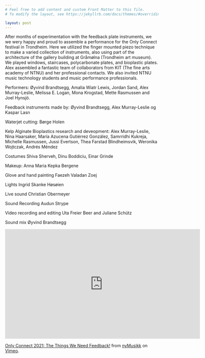 ```yaml
---
# Feel free to add content and custom Front Matter to this file.
# To modify the layout, see https://jekyllrb.com/docs/themes/#overriding-theme-defaults

layout: post
---
```


After  months of experimentation with the feedback plate instruments, we we wery happy and proud to assemble a performance for the Only Connect festival in Trondheim. Here we utilized the finger mounted piezo technique to make a varied collection of instruments, also using part of the architecture of the gallery building at Gråmølna (Trondheim art museum). We played windows, staircases, polycarbonate plates, and bioplastic plates. Alex assembled a fantastic team of collaborators from KIT (The fine arts academy of NTNU) and her professional contacts. We also invited NTNU music technology students and music performance professionals.

Performers:
Øyvind Brandtsegg, Amalia Wiatr Lewis, Jordan Sand, Alex Murray-Leslie, Melissa E. Logan, Mona Krogstad, Mette Rasmussen and Joel Hynsjö.

Feedback instruments made by:
Øyvind Brandtsegg, Alex Murray-Leslie og Kaspar Lasn

Waterjet cutting:
Børge Holen

Kelp Alginate Bioplastics research and deveopment:
Alex Murray-Leslie, Nina Haarsaker, María Azucena Gutiérrez González, Samrridhi Kukreja, Michelle Rasmussen, Jussi Evertson, Thea Farstad Blindheimsvik, Weronika Wojtczak, Andrés Méndez

Costumes
Shiva Sherveh, Dinu Boddiciu, Einar Grinde

Makeup:
Anna Maria Kepka Bergene

Glove and hand painting
Faezeh Valadan Zoej

Lights
Ingrid Skanke Høsøien

Live sound
Christian Obermeyer

Sound Recording
Audun Strype

Video recording and editing
Uta Freier Beer and Juliane Schütz

Sound mix
Øyvind Brandtsegg


<iframe src="https://player.vimeo.com/video/548364133" width="640" height="360" frameborder="0" allow="autoplay; fullscreen; picture-in-picture" allowfullscreen></iframe>
<p><a href="https://vimeo.com/548364133">Only Connect 2021: The Things We Need Feedback!</a> from <a href="https://vimeo.com/nymusikk">nyMusikk</a> on <a href="https://vimeo.com">Vimeo</a>.</p>
